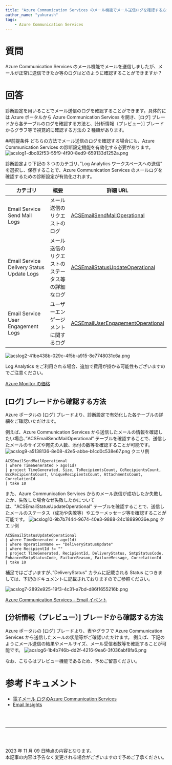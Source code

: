 ```yaml
---
title: "Azure Communication Services のメール機能でメール送信ログを確認する方法"
author_name: "yukurash"
tags:
    - Azure Communication Services
---
```


# 質問
Azure Communication Services のメール機能でメールを送信しましたが、メールが正常に送信できたか等のログはどのように確認することができますか？

# 回答
診断設定を用いることでメール送信のログを確認することができます。具体的には Azure ポータルから Azure Communication Services を開き、[ログ] ブレードから各テーブルのログを確認する方法と、[分析情報（プレビュー）] ブレードからグラフ等で視覚的に確認する方法の 2 種類があります。

##前提条件
どちらの方法でメール送信のログを確認する場合にも、Azure Communication Services の診断設定機能を有効化する必要があります。
![acslog1-dbc82f53-55f9-4f90-8ed9-659133d1252a.png]({{site.baseurl}}/media/2023/11/acslog1-dbc82f53-55f9-4f90-8ed9-659133d1252a.png)

診断設定より下記の 3 つのカテゴリ、”Log Analytics ワークスペースへの送信” を選択し、保存することで、Azure Communication Services のメールログを確認するための診断設定が有効化されます。

| カテゴリ | 概要 | 詳細 URL |
|--|--|--|
| Email Service Send Mail Logs | メール送信のリクエストのログ | [ACSEmailSendMailOperational](https://learn.microsoft.com/ja-jp/azure/azure-monitor/reference/tables/acsemailsendmailoperational) |
| Email Service Delivery Status Update Logs | メール送信のリクエストのステータス等の詳細なログ | [ACSEmailStatusUpdateOperational](https://learn.microsoft.com/ja-jp/azure/azure-monitor/reference/tables/acsemailstatusupdateoperational) |
| Email Service User Engagement Logs | ユーザーエンゲージメントに関するログ | [ACSEmailUserEngagementOperational](https://learn.microsoft.com/ja-jp/azure/azure-monitor/reference/tables/acsemailuserengagementoperational) |

![acslog2-41be438b-029c-4f5b-a915-8e7748031c6a.png]({{site.baseurl}}/media/2023/11/acslog2-41be438b-029c-4f5b-a915-8e7748031c6a.png)

Log Analytics をご利用される場合、追加で費用が掛かる可能性もございますのでご注意ください。

[Azure Monitor の価格](https://azure.microsoft.com/ja-jp/pricing/details/monitor/)

## [ログ] ブレードから確認する方法
Azure ポータルの [ログ] ブレードより、診断設定で有効化した各テーブルの詳細をご確認いただけます。

例えば、Azure Communication Services から送信したメールの情報を確認したい場合、”ACSEmailSendMailOperational” テーブルを確認することで、送信したメールのサイズや宛先の人数、添付の数等を確認することが可能です。
![acslog9-a5138136-8e08-42e5-abbe-b1cd0c538e67.png]({{site.baseurl}}/media/2023/11/acslog9-a5138136-8e08-42e5-abbe-b1cd0c538e67.png)
クエリ例
```
ACSEmailSendMailOperational
| where TimeGenerated > ago(1d)
| project TimeGenerated, Size, ToRecipientsCount, CcRecipientsCount, BccRecipientsCount, UniqueRecipientsCount, AttachmentsCount, CorrelationId
| take 10
```

また、Azure Communication Services からのメール送信が成功したか失敗したか、失敗した場合なぜ失敗したかについては、"ACSEmailStatusUpdateOperational" テーブルを確認することで、送信したメールのステータス（成功や失敗等）やエラーメッセージ等を確認することが可能です。
![acslog10-9b7b7444-9674-40e3-9888-24c18899036e.png]({{site.baseurl}}/media/2023/11/acslog10-9b7b7444-9674-40e3-9888-24c18899036e.png)
クエリ例
```
ACSEmailStatusUpdateOperational
| where TimeGenerated > ago(1d)
| where OperationName =~ "DeliveryStatusUpdate"
| where RecipientId != ""
| project TimeGenerated, RecipientId, DeliveryStatus, SmtpStatusCode, EnhancedSmtpStatusCode, FailureReason, FailureMessage, CorrelationId
| take 10
```

補足ではございますが、”DeliveryStatus" カラムに記載される Status につきましては、下記のドキュメントに記載されておりますのでご参照ください。

![acslog7-2892e925-19f3-4c31-a7bd-d86f1655216b.png]({{site.baseurl}}/media/2023/11/acslog7-2892e925-19f3-4c31-a7bd-d86f1655216b.png)

[Azure Communication Services - Email イベント](https://learn.microsoft.com/ja-jp/azure/event-grid/communication-services-email-events#microsoftcommunicationemaildeliveryreportreceived-event)
## [分析情報（プレビュー）] ブレードから確認する方法
Azure ポータルの [ログ] ブレードより、表やグラフで Azure Communication Services から送信したメールの状態等がご確認いただけます。
例えば、下記のようにメール送信の結果やメールサイズ、メール受信者数等を確認することが可能です。
![acslog6-1b4b746b-dd2f-4216-9ea6-3f036abf8fa6.png]({{site.baseurl}}/media/2023/11/acslog6-1b4b746b-dd2f-4216-9ea6-3f036abf8fa6.png)

なお、こちらはプレビュー機能であるため、予めご留意ください。

# 参考ドキュメント
- [電子メール ログのAzure Communication Services](https://learn.microsoft.com/ja-jp/azure/communication-services/concepts/analytics/logs/email-logs)
- [Email Insights](https://learn.microsoft.com/ja-jp/azure/communication-services/concepts/analytics/insights/email-insights)

<br>
<br>

---

<br>
<br>

2023 年 11 月 09 日時点の内容となります。<br>
本記事の内容は予告なく変更される場合がございますので予めご了承ください。

<br>
<br>